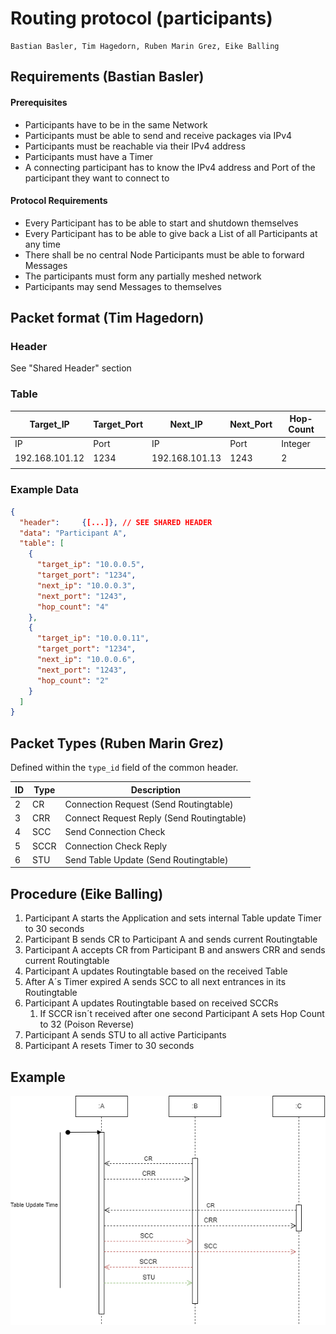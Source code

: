 # Routing protocol (participants)
    Bastian Basler, Tim Hagedorn, Ruben Marin Grez, Eike Balling
## Requirements (Bastian Basler)
#### Prerequisites
- Participants have to be in the same Network
- Participants must be able to send and receive packages via IPv4 
- Participants must be reachable via their IPv4 address 
- Participants must have a Timer 
- A connecting participant has to know the IPv4 address and Port of the participant they want to connect to

#### Protocol Requirements
- Every Participant has to be able to start and shutdown themselves 
- Every Participant has to be able to give back a List of all Participants at any time 
- There shall be no central Node
Participants must be able to forward Messages 
- The participants must form any partially meshed network
- Participants may send Messages to themselves

## Packet format (Tim Hagedorn)
### Header
See "Shared Header" section

### Table
| Target_IP |Target_Port | Next_IP | Next_Port | Hop-Count  |   
|---|---|---|---|---| 
|  IP | Port | IP | Port  | Integer  |   
|  192.168.101.12 | 1234 | 192.168.101.13 |1243  | 2 |   
|   |   |   | 

### Example Data

```json
{
  "header":     {[...]}, // SEE SHARED HEADER
  "data": "Participant A",
  "table": [
    {
      "target_ip": "10.0.0.5",
      "target_port": "1234",
      "next_ip": "10.0.0.3",
      "next_port": "1243",
      "hop_count": "4"
    },
    {
      "target_ip": "10.0.0.11",
      "target_port": "1234",
      "next_ip": "10.0.0.6",
      "next_port": "1243",
      "hop_count": "2"
    }
  ]
}

```

## Packet Types (Ruben Marin Grez)

Defined within the `type_id` field of the common header.

| ID | Type          | Description                |
|----|---------------|----------------------------|
| 2  | CR            | Connection Request (Send Routingtable)  |
| 3  | CRR           | Connect Request Reply (Send Routingtable)  |
| 4  | SCC           | Send Connection Check  |
| 5  | SCCR          | Connection Check Reply  |
| 6  | STU           | Send Table Update (Send Routingtable)  |

## Procedure (Eike Balling)
1. Participant A starts the Application and sets internal Table update Timer to 30 seconds
2. Participant B sends CR to Participant A and sends current Routingtable
3. Participant A accepts CR from Participant B and answers CRR and sends current Routingtable 
4. Participant A updates Routingtable based on the received Table
5. After A´s Timer expired A sends SCC to all next entrances in its Routingtable
6.  Participant A updates Routingtable based on received SCCRs
    1. If SCCR isn´t received after one second Participant A sets Hop Count to 32 (Poison Reverse)
7. Participant A sends STU to all active Participants
8. Participant A resets Timer to 30 seconds

## Example
![Logo](./images/Routing_Protokoll_Sequenz_Diagram.png)